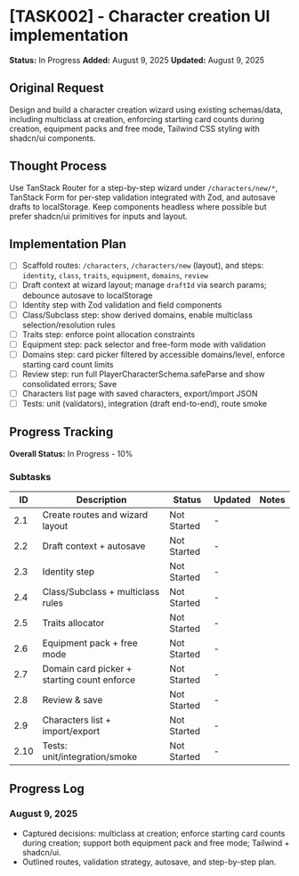 # [TASK002] - Character creation UI implementation

**Status:** In Progress
**Added:** August 9, 2025
**Updated:** August 9, 2025

## Original Request

Design and build a character creation wizard using existing schemas/data, including multiclass at creation, enforcing starting card counts during creation, equipment packs and free mode, Tailwind CSS styling with shadcn/ui components.

## Thought Process

Use TanStack Router for a step-by-step wizard under `/characters/new/*`, TanStack Form for per-step validation integrated with Zod, and autosave drafts to localStorage. Keep components headless where possible but prefer shadcn/ui primitives for inputs and layout.

## Implementation Plan

- [ ] Scaffold routes: `/characters`, `/characters/new` (layout), and steps: `identity`, `class`, `traits`, `equipment`, `domains`, `review`
- [ ] Draft context at wizard layout; manage `draftId` via search params; debounce autosave to localStorage
- [ ] Identity step with Zod validation and field components
- [ ] Class/Subclass step: show derived domains, enable multiclass selection/resolution rules
- [ ] Traits step: enforce point allocation constraints
- [ ] Equipment step: pack selector and free-form mode with validation
- [ ] Domains step: card picker filtered by accessible domains/level, enforce starting card count limits
- [ ] Review step: run full PlayerCharacterSchema.safeParse and show consolidated errors; Save
- [ ] Characters list page with saved characters, export/import JSON
- [ ] Tests: unit (validators), integration (draft end-to-end), route smoke

## Progress Tracking

**Overall Status:** In Progress - 10%

### Subtasks

| ID   | Description                                 | Status      | Updated | Notes |
| ---- | ------------------------------------------- | ----------- | ------- | ----- |
| 2.1  | Create routes and wizard layout             | Not Started | -       |       |
| 2.2  | Draft context + autosave                    | Not Started | -       |       |
| 2.3  | Identity step                               | Not Started | -       |       |
| 2.4  | Class/Subclass + multiclass rules           | Not Started | -       |       |
| 2.5  | Traits allocator                            | Not Started | -       |       |
| 2.6  | Equipment pack + free mode                  | Not Started | -       |       |
| 2.7  | Domain card picker + starting count enforce | Not Started | -       |       |
| 2.8  | Review & save                               | Not Started | -       |       |
| 2.9  | Characters list + import/export             | Not Started | -       |       |
| 2.10 | Tests: unit/integration/smoke               | Not Started | -       |       |

## Progress Log

### August 9, 2025

- Captured decisions: multiclass at creation; enforce starting card counts during creation; support both equipment pack and free mode; Tailwind + shadcn/ui.
- Outlined routes, validation strategy, autosave, and step-by-step plan.
